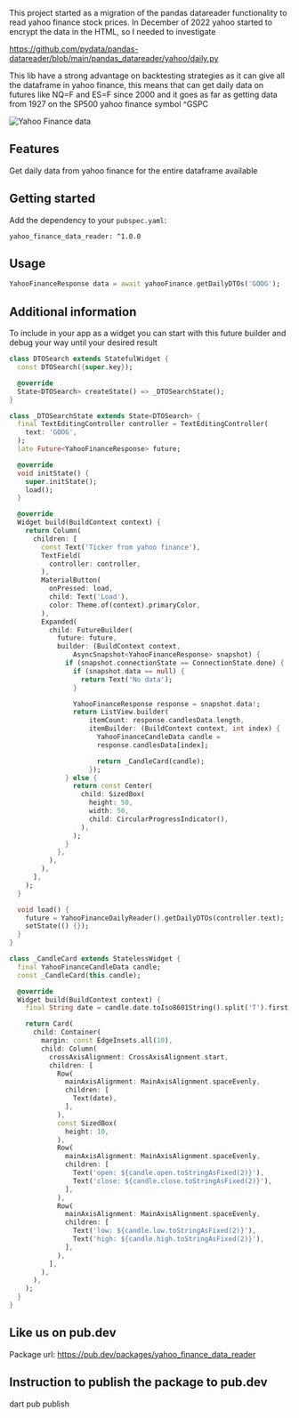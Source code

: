 This project started as a migration of the pandas datareader functionality to read yahoo finance stock prices. 
In December of 2022 yahoo started to encrypt the data in the HTML, so I needed to investigate

https://github.com/pydata/pandas-datareader/blob/main/pandas_datareader/yahoo/daily.py

This lib have a strong advantage on backtesting strategies as it can give all the dataframe in yahoo finance, this means that can get daily data on futures like NQ=F and ES=F since 2000 and it goes as far as getting data from 1927 on the SP500 yahoo finance symbol ^GSPC 

![Yahoo Finance data](https://raw.githubusercontent.com/ivofernandes/yahoo_finance_data_reader/master/doc/simulator_screenshot_1.png?raw=true)

## Features

Get daily data from yahoo finance for the entire dataframe available

## Getting started


Add the dependency to your `pubspec.yaml`:
```
yahoo_finance_data_reader: ^1.0.0
```

## Usage
```dart
YahooFinanceResponse data = await yahooFinance.getDailyDTOs('GOOG');
```

## Additional information
To include in your app as a widget you can start with this future builder and debug your way until your desired result

```dart
class DTOSearch extends StatefulWidget {
  const DTOSearch({super.key});

  @override
  State<DTOSearch> createState() => _DTOSearchState();
}

class _DTOSearchState extends State<DTOSearch> {
  final TextEditingController controller = TextEditingController(
    text: 'GOOG',
  );
  late Future<YahooFinanceResponse> future;

  @override
  void initState() {
    super.initState();
    load();
  }

  @override
  Widget build(BuildContext context) {
    return Column(
      children: [
        const Text('Ticker from yahoo finance'),
        TextField(
          controller: controller,
        ),
        MaterialButton(
          onPressed: load,
          child: Text('Load'),
          color: Theme.of(context).primaryColor,
        ),
        Expanded(
          child: FutureBuilder(
            future: future,
            builder: (BuildContext context,
                AsyncSnapshot<YahooFinanceResponse> snapshot) {
              if (snapshot.connectionState == ConnectionState.done) {
                if (snapshot.data == null) {
                  return Text('No data');
                }

                YahooFinanceResponse response = snapshot.data!;
                return ListView.builder(
                    itemCount: response.candlesData.length,
                    itemBuilder: (BuildContext context, int index) {
                      YahooFinanceCandleData candle =
                      response.candlesData[index];

                      return _CandleCard(candle);
                    });
              } else {
                return const Center(
                  child: SizedBox(
                    height: 50,
                    width: 50,
                    child: CircularProgressIndicator(),
                  ),
                );
              }
            },
          ),
        ),
      ],
    );
  }

  void load() {
    future = YahooFinanceDailyReader().getDailyDTOs(controller.text);
    setState(() {});
  }
}

class _CandleCard extends StatelessWidget {
  final YahooFinanceCandleData candle;
  const _CandleCard(this.candle);

  @override
  Widget build(BuildContext context) {
    final String date = candle.date.toIso8601String().split('T').first;

    return Card(
      child: Container(
        margin: const EdgeInsets.all(10),
        child: Column(
          crossAxisAlignment: CrossAxisAlignment.start,
          children: [
            Row(
              mainAxisAlignment: MainAxisAlignment.spaceEvenly,
              children: [
                Text(date),
              ],
            ),
            const SizedBox(
              height: 10,
            ),
            Row(
              mainAxisAlignment: MainAxisAlignment.spaceEvenly,
              children: [
                Text('open: ${candle.open.toStringAsFixed(2)}'),
                Text('close: ${candle.close.toStringAsFixed(2)}'),
              ],
            ),
            Row(
              mainAxisAlignment: MainAxisAlignment.spaceEvenly,
              children: [
                Text('low: ${candle.low.toStringAsFixed(2)}'),
                Text('high: ${candle.high.toStringAsFixed(2)}'),
              ],
            ),
          ],
        ),
      ),
    );
  }
}
```


## Like us on pub.dev
Package url:
https://pub.dev/packages/yahoo_finance_data_reader


## Instruction to publish the package to pub.dev
dart pub publish